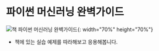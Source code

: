 # 파이썬 머신러닝 완벽가이드
![책 파이썬 머신러닝 완벽가이드](http://image.yes24.com/momo/TopCate2162/MidCate010/216194633.jpg){: width="70%" height="70%"}
- 책에 있는 실습 예제를 따라해보고 응용해봅니다.
